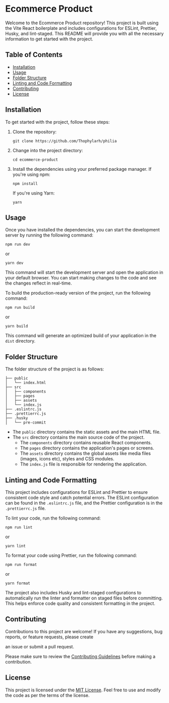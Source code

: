 # Ecommerce Product

Welcome to the Ecommerce Product repository! This project is built using the Vite React boilerplate and includes configurations for ESLint, Prettier, Husky, and lint-staged. This README will provide you with all the necessary information to get started with the project.

## Table of Contents

-   [Installation](#installation)
-   [Usage](#usage)
-   [Folder Structure](#folder-structure)
-   [Linting and Code Formatting](#linting-and-code-formatting)
-   [Contributing](#contributing)
-   [License](#license)

## Installation

To get started with the project, follow these steps:

1. Clone the repository:

    ```shell
    git clone https://github.com/Thophylarh/philia
    ```

2. Change into the project directory:

    ```shell
    cd ecommerce-product
    ```

3. Install the dependencies using your preferred package manager. If you're using npm:

    ```shell
    npm install
    ```

    If you're using Yarn:

    ```shell
    yarn
    ```

## Usage

Once you have installed the dependencies, you can start the development server by running the following command:

```shell
npm run dev
```

or

```shell
yarn dev
```

This command will start the development server and open the application in your default browser. You can start making changes to the code and see the changes reflect in real-time.

To build the production-ready version of the project, run the following command:

```shell
npm run build
```

or

```shell
yarn build
```

This command will generate an optimized build of your application in the `dist` directory.

## Folder Structure

The folder structure of the project is as follows:

```
├── public
│   └── index.html
├── src
│   ├── components
│   ├── pages
│   ├── assets
│   └── index.js
├── .eslintrc.js
├── .prettierrc.js
├── .husky
│   └── pre-commit
```

-   The `public` directory contains the static assets and the main HTML file.
-   The `src` directory contains the main source code of the project.
    -   The `components` directory contains reusable React components.
    -   The `pages` directory contains the application's pages or screens.
    -   The `assets` directory contains the global assets like media files (images, icons etc), styles and CSS modules.
    -   The `index.js` file is responsible for rendering the application.

## Linting and Code Formatting

This project includes configurations for ESLint and Prettier to ensure consistent code style and catch potential errors. The ESLint configuration can be found in the `.eslintrc.js` file, and the Prettier configuration is in the `.prettierrc.js` file.

To lint your code, run the following command:

```shell
npm run lint
```

or

```shell
yarn lint
```

To format your code using Prettier, run the following command:

```shell
npm run format
```

or

```shell
yarn format
```

The project also includes Husky and lint-staged configurations to automatically run the linter and formatter on staged files before committing. This helps enforce code quality and consistent formatting in the project.

## Contributing

Contributions to this project are welcome! If you have any suggestions, bug reports, or feature requests, please create

an issue or submit a pull request.

Please make sure to review the [Contributing Guidelines](CONTRIBUTING.md) before making a contribution.

## License

This project is licensed under the [MIT License](LICENSE). Feel free to use and modify the code as per the terms of the license.
